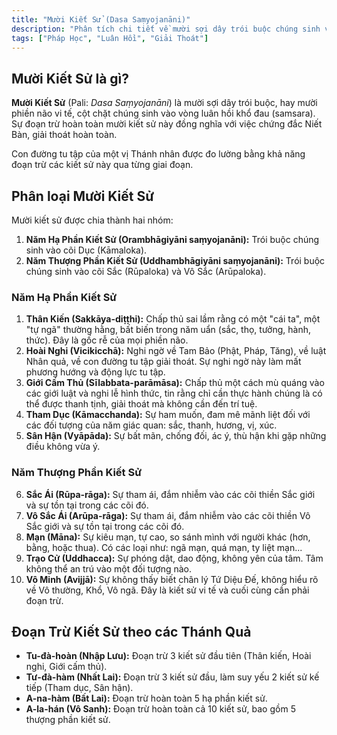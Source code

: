 ```yaml
---
title: "Mười Kiết Sử (Dasa Saṃyojanāni)"
description: "Phân tích chi tiết về mười sợi dây trói buộc chúng sinh vào vòng luân hồi (samsara) và cách các Thánh nhân đoạn trừ chúng qua từng quả vị."
tags: ["Pháp Học", "Luân Hồi", "Giải Thoát"]
---
```


## Mười Kiết Sử là gì?

**Mười Kiết Sử** (Pali: *Dasa Saṃyojanāni*) là mười sợi dây trói buộc, hay mười phiền não vi tế, cột chặt chúng sinh vào vòng luân hồi khổ đau (samsara). Sự đoạn trừ hoàn toàn mười kiết sử này đồng nghĩa với việc chứng đắc Niết Bàn, giải thoát hoàn toàn.

Con đường tu tập của một vị Thánh nhân được đo lường bằng khả năng đoạn trừ các kiết sử này qua từng giai đoạn.

## Phân loại Mười Kiết Sử

Mười kiết sử được chia thành hai nhóm:

1.  **Năm Hạ Phần Kiết Sử (Orambhāgiyāni saṃyojanāni):** Trói buộc chúng sinh vào cõi Dục (Kāmaloka).
2.  **Năm Thượng Phần Kiết Sử (Uddhambhāgiyāni saṃyojanāni):** Trói buộc chúng sinh vào cõi Sắc (Rūpaloka) và Vô Sắc (Arūpaloka).

### Năm Hạ Phần Kiết Sử

1.  **Thân Kiến (Sakkāya-diṭṭhi):** Chấp thủ sai lầm rằng có một "cái ta", một "tự ngã" thường hằng, bất biến trong năm uẩn (sắc, thọ, tưởng, hành, thức). Đây là gốc rễ của mọi phiền não.
2.  **Hoài Nghi (Vicikicchā):** Nghi ngờ về Tam Bảo (Phật, Pháp, Tăng), về luật Nhân quả, về con đường tu tập giải thoát. Sự nghi ngờ này làm mất phương hướng và động lực tu tập.
3.  **Giới Cấm Thủ (Sīlabbata-parāmāsa):** Chấp thủ một cách mù quáng vào các giới luật và nghi lễ hình thức, tin rằng chỉ cần thực hành chúng là có thể được thanh tịnh, giải thoát mà không cần đến trí tuệ.
4.  **Tham Dục (Kāmacchanda):** Sự ham muốn, đam mê mãnh liệt đối với các đối tượng của năm giác quan: sắc, thanh, hương, vị, xúc.
5.  **Sân Hận (Vyāpāda):** Sự bất mãn, chống đối, ác ý, thù hận khi gặp những điều không vừa ý.

### Năm Thượng Phần Kiết Sử

6.  **Sắc Ái (Rūpa-rāga):** Sự tham ái, đắm nhiễm vào các cõi thiền Sắc giới và sự tồn tại trong các cõi đó.
7.  **Vô Sắc Ái (Arūpa-rāga):** Sự tham ái, đắm nhiễm vào các cõi thiền Vô Sắc giới và sự tồn tại trong các cõi đó.
8.  **Mạn (Māna):** Sự kiêu mạn, tự cao, so sánh mình với người khác (hơn, bằng, hoặc thua). Có các loại như: ngã mạn, quá mạn, ty liệt mạn...
9.  **Trạo Cử (Uddhacca):** Sự phóng dật, dao động, không yên của tâm. Tâm không thể an trú vào một đối tượng nào.
10. **Vô Minh (Avijjā):** Sự không thấy biết chân lý Tứ Diệu Đế, không hiểu rõ về Vô thường, Khổ, Vô ngã. Đây là kiết sử vi tế và cuối cùng cần phải đoạn trừ.

## Đoạn Trừ Kiết Sử theo các Thánh Quả

-   **Tu-đà-hoàn (Nhập Lưu):** Đoạn trừ 3 kiết sử đầu tiên (Thân kiến, Hoài nghi, Giới cấm thủ).
-   **Tư-đà-hàm (Nhất Lai):** Đoạn trừ 3 kiết sử đầu, làm suy yếu 2 kiết sử kế tiếp (Tham dục, Sân hận).
-   **A-na-hàm (Bất Lai):** Đoạn trừ hoàn toàn 5 hạ phần kiết sử.
-   **A-la-hán (Vô Sanh):** Đoạn trừ hoàn toàn cả 10 kiết sử, bao gồm 5 thượng phần kiết sử.
